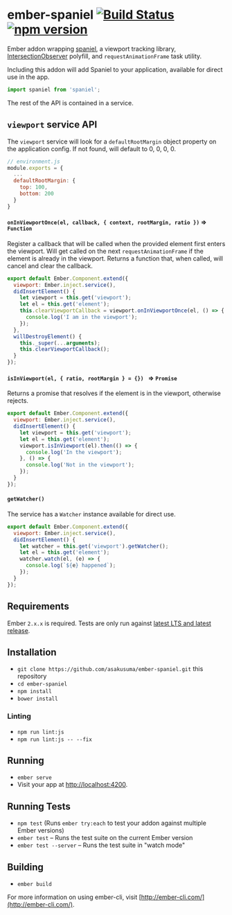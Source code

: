 # ember-spaniel [![Build Status](https://travis-ci.org/asakusuma/ember-spaniel.svg?branch=master)](https://travis-ci.org/asakusuma/ember-spaniel) [![npm version](https://badge.fury.io/js/ember-spaniel.svg)](https://www.npmjs.com/package/ember-spaniel)

Ember addon wrapping [spaniel](https://github.com/linkedin/spaniel), a viewport tracking library, [IntersectionObserver](https://github.com/WICG/IntersectionObserver) polyfill, and `requestAnimationFrame` task utility.

Including this addon will add Spaniel to your application, available for direct use in the app.

```JavaScript
import spaniel from 'spaniel';
```

The rest of the API is contained in a service.

## `viewport` service API

The `viewport` service will look for a `defaultRootMargin` object property on the application config. If not found, will default to 0, 0, 0, 0.

```JavaScript
// environment.js
module.exports = {
  ...
  defaultRootMargin: {
    top: 100,
    bottom: 200
  }
}
```

#### `onInViewportOnce(el, callback, { context, rootMargin, ratio })` => `Function`

Register a callback that will be called when the provided element first enters the viewport. Will get called on the next `requestAnimationFrame` if the element is already in the viewport. Returns a function that, when called, will cancel and clear the callback.

```JavaScript
export default Ember.Component.extend({
  viewport: Ember.inject.service(),
  didInsertElement() {
    let viewport = this.get('viewport');
    let el = this.get('element');
    this.clearViewportCallback = viewport.onInViewportOnce(el, () => {
      console.log('I am in the viewport');
    });
  },
  willDestroyElement() {
    this._super(...arguments);
    this.clearViewportCallback();
  }
});
```

#### `isInViewport(el, { ratio, rootMargin } = {}) ` => `Promise`

Returns a promise that resolves if the element is in the viewport, otherwise rejects.

```JavaScript
export default Ember.Component.extend({
  viewport: Ember.inject.service(),
  didInsertElement() {
    let viewport = this.get('viewport');
    let el = this.get('element');
    viewport.isInViewport(el).then(() => {
      console.log('In the viewport');
    }, () => {
      console.log('Not in the viewport');
    });
  }
});
```

#### `getWatcher()`

The service has a `Watcher` instance available for direct use.

```JavaScript
export default Ember.Component.extend({
  viewport: Ember.inject.service(),
  didInsertElement() {
    let watcher = this.get('viewport').getWatcher();
    let el = this.get('element');
    watcher.watch(el, (e) => {
      console.log(`${e} happened`);
    });
  }
});
```

## Requirements

Ember `2.x.x` is required. Tests are only run against [latest LTS and latest release](http://emberjs.com/builds/).

## Installation

* `git clone https://github.com/asakusuma/ember-spaniel.git` this repository
* `cd ember-spaniel`
* `npm install`
* `bower install`

### Linting

* `npm run lint:js`
* `npm run lint:js -- --fix`

## Running

* `ember serve`
* Visit your app at [http://localhost:4200](http://localhost:4200).

## Running Tests

* `npm test` (Runs `ember try:each` to test your addon against multiple Ember versions)
* `ember test` – Runs the test suite on the current Ember version
* `ember test --server` – Runs the test suite in "watch mode"

## Building

* `ember build`

For more information on using ember-cli, visit [http://ember-cli.com/](http://ember-cli.com/).

